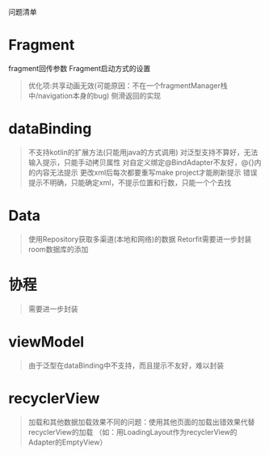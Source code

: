 问题清单

# Fragment
fragment回传参数
Fragment启动方式的设置
>优化项:共享动画无效(可能原因：不在一个fragmentManager栈中/navigation本身的bug)
侧滑返回的实现

# dataBinding
>不支持kotlin的扩展方法(只能用java的方式调用)
对泛型支持不算好，无法输入提示，只能手动拷贝属性
对自定义绑定@BindAdapter不友好，@{}内的内容无法提示
更改xml后每次都要重写make project才能刷新提示
错误提示不明确，只能确定xml，不提示位置和行数，只能一个个去找

# Data
>使用Repository获取多渠道(本地和网络)的数据
Retorfit需要进一步封装
room数据库的添加

# 协程
>需要进一步封装

# viewModel
>由于泛型在dataBinding中不支持，而且提示不友好，难以封装

# recyclerView
>加载和其他数据加载效果不同的问题：使用其他页面的加载出错效果代替recyclerView的加载
（如：用LoadingLayout作为recyclerView的Adapter的EmptyView）






